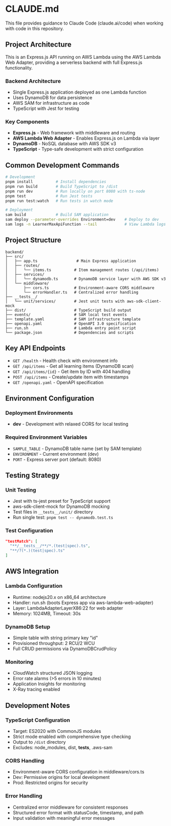# CLAUDE.md

This file provides guidance to Claude Code (claude.ai/code) when working with code in this repository.

## Project Architecture

This is an Express.js API running on AWS Lambda using the AWS Lambda Web Adapter, providing a serverless backend with full Express.js functionality.

### Backend Architecture
- Single Express.js application deployed as one Lambda function
- Uses DynamoDB for data persistence
- AWS SAM for infrastructure as code
- TypeScript with Jest for testing

### Key Components
- **Express.js** - Web framework with middleware and routing
- **AWS Lambda Web Adapter** - Enables Express.js on Lambda via layer
- **DynamoDB** - NoSQL database with AWS SDK v3
- **TypeScript** - Type-safe development with strict configuration

## Common Development Commands

```bash
# Development
pnpm install          # Install dependencies
pnpm run build        # Build TypeScript to /dist
pnpm run dev          # Run locally on port 8080 with ts-node
pnpm test             # Run Jest tests
pnpm run test:watch   # Run tests in watch mode

# Deployment
sam build             # Build SAM application
sam deploy --parameter-overrides Environment=dev    # Deploy to dev
sam logs -n LearnerMaxApiFunction --tail            # View Lambda logs
```

## Project Structure

```
backend/
├── src/
│   ├── app.ts                 # Main Express application
│   ├── routes/
│   │   └── items.ts          # Item management routes (/api/items)
│   ├── services/
│   │   └── dynamodb.ts       # DynamoDB service layer with AWS SDK v3
│   └── middleware/
│       ├── cors.ts           # Environment-aware CORS middleware
│       └── errorHandler.ts   # Centralized error handling
├── __tests__/
│   └── unit/services/        # Jest unit tests with aws-sdk-client-mock
├── dist/                     # TypeScript build output
├── events/                   # SAM local test events
├── template.yaml             # SAM infrastructure template
├── openapi.yaml              # OpenAPI 3.0 specification
├── run.sh                    # Lambda entry point script
└── package.json              # Dependencies and scripts
```

## Key API Endpoints

- `GET /health` - Health check with environment info
- `GET /api/items` - Get all learning items (DynamoDB scan)
- `GET /api/items/{id}` - Get item by ID with 404 handling
- `POST /api/items` - Create/update item with timestamps
- `GET /openapi.yaml` - OpenAPI specification

## Environment Configuration

### Deployment Environments
- **dev** - Development with relaxed CORS for local testing

### Required Environment Variables
- `SAMPLE_TABLE` - DynamoDB table name (set by SAM template)
- `ENVIRONMENT` - Current environment (dev)
- `PORT` - Express server port (default: 8080)

## Testing Strategy

### Unit Testing
- Jest with ts-jest preset for TypeScript support
- aws-sdk-client-mock for DynamoDB mocking
- Test files in `__tests__/unit/` directory
- Run single test: `pnpm test -- dynamodb.test.ts`

### Test Configuration
```json
"testMatch": [
  "**/__tests__/**/*.(test|spec).ts",
  "**/?(*.)(test|spec).ts"
]
```

## AWS Integration

### Lambda Configuration
- Runtime: nodejs20.x on x86_64 architecture
- Handler: run.sh (boots Express app via aws-lambda-web-adapter)
- Layer: LambdaAdapterLayerX86:22 for web adapter
- Memory: 1024MB, Timeout: 30s

### DynamoDB Setup
- Simple table with string primary key "id"
- Provisioned throughput: 2 RCU/2 WCU
- Full CRUD permissions via DynamoDBCrudPolicy

### Monitoring
- CloudWatch structured JSON logging
- Error rate alarms (>5 errors in 10 minutes)
- Application Insights for monitoring
- X-Ray tracing enabled

## Development Notes

### TypeScript Configuration
- Target: ES2020 with CommonJS modules
- Strict mode enabled with comprehensive type checking
- Output to `/dist` directory
- Excludes: node_modules, dist, __tests__, .aws-sam

### CORS Handling
- Environment-aware CORS configuration in middleware/cors.ts
- Dev: Permissive origins for local development
- Prod: Restricted origins for security

### Error Handling
- Centralized error middleware for consistent responses
- Structured error format with statusCode, timestamp, and path
- Input validation with meaningful error messages